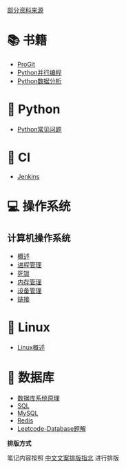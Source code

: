 [部分资料来源](https://github.com/CyC2018/CS-Notes)

# 📚 书籍
+ [ProGit](./书籍/ProGit)
+ [Python并行编程](./书籍/Python并行编程)
+ [Python数据分析](./书籍/Python数据分析)
# 🐍 Python
+ [Python常见问题](./Python/Python常见问题)

# 👮 CI
+ [Jenkins](./Jenkins)

# 💻 操作系统
## 计算机操作系统
+ [概述](./操作系统/概述.md)
+ [进程管理](./操作系统/进程管理.md)
+ [死锁](./操作系统/死锁.md)
+ [内存管理](./操作系统/内存管理.md)
+ [设备管理](./操作系统/设备管理.md)
+ [链接](./操作系统/链接.md)

# 🤖 Linux
+ [Linux概述](Linux.md)

# 💾 数据库
+ [数据库系统原理](./数据库/数据库系统原理)
+ [SQL](./数据库/SQL)
+ [MySQL](./数据库/MySQL)
+ [Redis](./数据库/Redis)
+ [Leetcode-Database题解](./数据库/Leetcode-Database题解)

**排版方式**

笔记内容按照 [中文文案排版指北](https://github.com/sparanoid/chinese-copywriting-guidelines) 进行排版